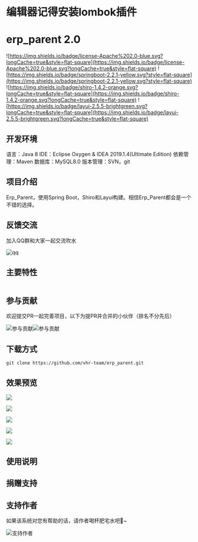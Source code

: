 # 编辑器记得安装lombok插件

# erp_parent 2.0

![https://img.shields.io/badge/license-Apache%202.0-blue.svg?longCache=true&style=flat-square](https://img.shields.io/badge/license-Apache%202.0-blue.svg?longCache=true&style=flat-square)
![https://img.shields.io/badge/springboot-2.2.1-yellow.svg?style=flat-square](https://img.shields.io/badge/springboot-2.2.1-yellow.svg?style=flat-square)
![https://img.shields.io/badge/shiro-1.4.2-orange.svg?longCache=true&style=flat-square](https://img.shields.io/badge/shiro-1.4.2-orange.svg?longCache=true&style=flat-square)
![https://img.shields.io/badge/layui-2.5.5-brightgreen.svg?longCache=true&style=flat-square](https://img.shields.io/badge/layui-2.5.5-brightgreen.svg?longCache=true&style=flat-square)

## 开发环境

语言：Java 8
IDE：Eclipse Oxygen & IDEA 2019.1.4(Ultimate Edition)
依赖管理：Maven
数据库：MySQL8.0
版本管理：SVN，git

## 项目介绍

Erp_Parent，使用Spring Boot，Shiro和Layui构建。相信Erp_Parent都会是一个不错的选择。

## 反馈交流
加入QQ群和大家一起交流吹水

![qq](https://img2020.cnblogs.com/blog/1871532/202004/1871532-20200421112445072-1194136188.png)

## 主要特性

```html

```

## 参与贡献
欢迎提交PR一起完善项目，以下为提PR并合并的小伙伴（排名不分先后）

![参与贡献](https://img2020.cnblogs.com/blog/1871532/202004/1871532-20200421112528850-2145728839.png)![参与贡献](https://img2020.cnblogs.com/blog/1871532/202004/1871532-20200421112605635-605077306.png)


## 下载方式

```html
git clone https://github.com/vhr-team/erp_parent.git
```

## 效果预览

![](https://img2020.cnblogs.com/blog/1871532/202004/1871532-20200414164831124-1744818878.png)

![](https://img2020.cnblogs.com/blog/1871532/202004/1871532-20200414164903360-58612556.png)

![](https://img2020.cnblogs.com/blog/1871532/202004/1871532-20200414164921250-670971193.png)

![](https://img2020.cnblogs.com/blog/1871532/202004/1871532-20200414164939773-28206162.png)

![](https://img2020.cnblogs.com/blog/1871532/202004/1871532-20200414164958561-335358585.png)

## 使用说明

## 捐赠支持

## 支持作者

如果该系统对您有帮助的话，请作者喝杯肥宅水吧🍺~

![支持作者](https://images.cnblogs.com/cnblogs_com/TangXiaoHuiHui/1653035/t_200409010025QQ%E5%9B%BE%E7%89%8720200409085946.png?a=1587439705089)
